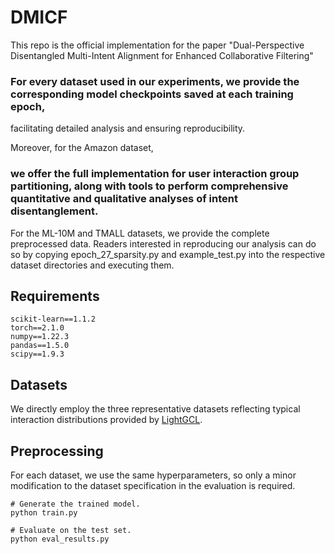 # DMICF
This repo is the official implementation for the paper "Dual-Perspective Disentangled Multi-Intent Alignment for Enhanced Collaborative Filtering"

### **For every dataset used in our experiments, we provide the corresponding model checkpoints saved at each training epoch**, 
facilitating detailed analysis and ensuring reproducibility.

Moreover, for the Amazon dataset, 
### **we offer the full implementation for user interaction group partitioning, along with tools to perform comprehensive quantitative and qualitative analyses of intent disentanglement**.

For the ML-10M and TMALL datasets, we provide the complete preprocessed data. Readers interested in reproducing our analysis can do so by copying epoch_27_sparsity.py and example_test.py into the respective dataset directories and executing them.


## Requirements

```
scikit-learn==1.1.2
torch==2.1.0
numpy==1.22.3
pandas==1.5.0
scipy==1.9.3
```

## Datasets
We directly employ the three representative datasets reflecting typical interaction distributions provided by [LightGCL](https://github.com/HKUDS/LightGCL/tree/main/data).

## Preprocessing
For each dataset, we use the same hyperparameters, so only a minor modification to the dataset specification in the evaluation is required.

```shell
# Generate the trained model.
python train.py

# Evaluate on the test set.
python eval_results.py
```
